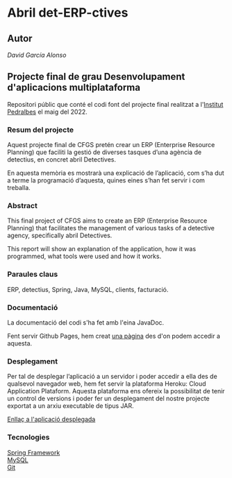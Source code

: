 # Abril det-ERP-ctives

## Autor

_David García Alonso_

## Projecte final de grau Desenvolupament d'aplicacions multiplataforma

Repositori públic que conté el codi font del projecte final realitzat a l'[Institut Pedralbes](https://www.institutpedralbes.cat/) el maig del 2022.

### Resum del projecte
Aquest projecte final de CFGS pretén crear un ERP (Enterprise Resource Planning) que
faciliti la gestió de diverses tasques d’una agència de detectius, en concret abril
Detectives.

En aquesta memòria es mostrarà una explicació de l’aplicació, com s’ha dut a terme la
programació d’aquesta, quines eines s’han fet servir i com treballa.

### Abstract

This final project of CFGS aims to create an ERP (Enterprise Resource Planning) that
facilitates the management of various tasks of a detective agency, specifically abril
Detectives.

This report will show an explanation of the application, how it was programmed, what
tools were used and how it works.

### Paraules claus
ERP, detectius, Spring, Java, MySQL, clients, facturació.


### Documentació

La documentació del codi s'ha fet amb l'eina JavaDoc.

Fent servir Github Pages, hem creat [una pàgina](https://a20davgaralo.github.io/M13GarciaDavid/) des d'on podem accedir a aquesta.

### Desplegament

Per tal de desplegar l’aplicació a un servidor i poder accedir a ella des de qualsevol
navegador web, hem fet servir la plataforma Heroku: Cloud Application Plataform.
Aquesta plataforma ens ofereix la possibilitat de tenir un control de versions i poder fer
un desplegament del nostre projecte exportat a un arxiu executable de tipus JAR.

[Enllaç a l'aplicació desplegada](http://m13dam2022dga.herokuapp.com/)

### Tecnologies

[Spring Framework](https://spring.io/)  
[MySQL](https://www.mysql.com/)  
[Git](https://git-scm.com/)


